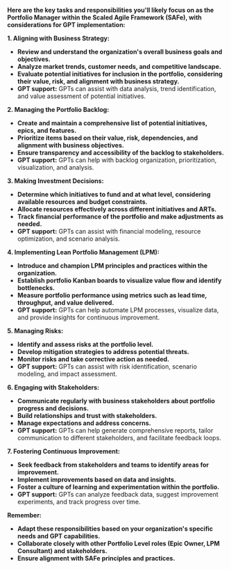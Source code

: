  **Here are the key tasks and responsibilities you'll likely focus on as the Portfolio Manager within the Scaled Agile Framework (SAFe), with considerations for GPT implementation:**

**1. Aligning with Business Strategy:**

- **Review and understand the organization's overall business goals and objectives.**
- **Analyze market trends, customer needs, and competitive landscape.**
- **Evaluate potential initiatives for inclusion in the portfolio, considering their value, risk, and alignment with business strategy.**
- **GPT support:** GPTs can assist with data analysis, trend identification, and value assessment of potential initiatives.

**2. Managing the Portfolio Backlog:**

- **Create and maintain a comprehensive list of potential initiatives, epics, and features.**
- **Prioritize items based on their value, risk, dependencies, and alignment with business objectives.**
- **Ensure transparency and accessibility of the backlog to stakeholders.**
- **GPT support:** GPTs can help with backlog organization, prioritization, visualization, and analysis.

**3. Making Investment Decisions:**

- **Determine which initiatives to fund and at what level, considering available resources and budget constraints.**
- **Allocate resources effectively across different initiatives and ARTs.**
- **Track financial performance of the portfolio and make adjustments as needed.**
- **GPT support:** GPTs can assist with financial modeling, resource optimization, and scenario analysis.

**4. Implementing Lean Portfolio Management (LPM):**

- **Introduce and champion LPM principles and practices within the organization.**
- **Establish portfolio Kanban boards to visualize value flow and identify bottlenecks.**
- **Measure portfolio performance using metrics such as lead time, throughput, and value delivered.**
- **GPT support:** GPTs can help automate LPM processes, visualize data, and provide insights for continuous improvement.

**5. Managing Risks:**

- **Identify and assess risks at the portfolio level.**
- **Develop mitigation strategies to address potential threats.**
- **Monitor risks and take corrective action as needed.**
- **GPT support:** GPTs can assist with risk identification, scenario modeling, and impact assessment.

**6. Engaging with Stakeholders:**

- **Communicate regularly with business stakeholders about portfolio progress and decisions.**
- **Build relationships and trust with stakeholders.**
- **Manage expectations and address concerns.**
- **GPT support:** GPTs can help generate comprehensive reports, tailor communication to different stakeholders, and facilitate feedback loops.

**7. Fostering Continuous Improvement:**

- **Seek feedback from stakeholders and teams to identify areas for improvement.**
- **Implement improvements based on data and insights.**
- **Foster a culture of learning and experimentation within the portfolio.**
- **GPT support:** GPTs can analyze feedback data, suggest improvement experiments, and track progress over time.

**Remember:**

- **Adapt these responsibilities based on your organization's specific needs and GPT capabilities.**
- **Collaborate closely with other Portfolio Level roles (Epic Owner, LPM Consultant) and stakeholders.**
- **Ensure alignment with SAFe principles and practices.**
